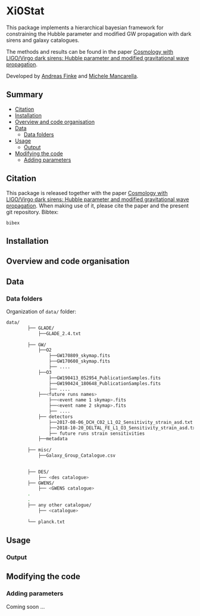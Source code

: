 # Xi0Stat
This package implements a hierarchical bayesian framework for constraining the Hubble parameter and modified GW propagation with dark sirens and galaxy catalogues.

The methods and results can be found in the paper [Cosmology with LIGO/Virgo dark sirens: Hubble parameter and modified gravitational wave propagation](https://arxiv.org/abs/). 

Developed by [Andreas Finke](<Andreas.Finke@unige.ch>)  and [Michele Mancarella](<Michele.Mancarella@unige.ch>).


## Summary


* [Citation](https://github.com/CosmoStatGW/Xi0Stat#citation)
* [Installation](https://github.com/CosmoStatGW/Xi0Stat#Installation)
* [Overview and code organisation](https://github.com/CosmoStatGW/Xi0Stat#Overview-and-code-organisation)
* [Data](https://github.com/CosmoStatGW/Xi0Stat#Data)
	* [Data folders](https://github.com/CosmoStatGW/Xi0Stat#Data-folders)
* [Usage](https://github.com/CosmoStatGW/Xi0Stat#Usage)
	* [Output](https://github.com/CosmoStatGW/Xi0Stat#Output)
* [Modifying the code](https://github.com/CosmoStatGW/Xi0Stat#Modifying-the-code)
	* [Adding parameters](https://github.com/CosmoStatGW/Xi0Stat#Adding-parameters)

## Citation
This package is released together with the paper [Cosmology with LIGO/Virgo dark sirens: Hubble parameter and modified gravitational wave propagation](https://arxiv.org/abs/). When making use of it, please cite the paper and the present git repository. Bibtex:

```
bibex
```

## Installation

## Overview and code organisation


## Data

### Data folders

Organization of  ```data/``` folder:

```bash
data/
		├── GLADE/
			├──GLADE_2.4.txt
			
		├── GW/
			├──O2
				├──GW170809_skymap.fits
				├──GW170608_skymap.fits
				├── ....
			├──O3
				├──GW190413_052954_PublicationSamples.fits
				├──GW190424_180648_PublicationSamples.fits
				├── ....
			├──<future runs names>
				├──<event name 1 skymap>.fits
				├──<event name 2 skymap>.fits
				├── ....
			├──	detectors
				├──2017-08-06_DCH_C02_L1_O2_Sensitivity_strain_asd.txt
				├──2018-10-20_DELTAL_FE_L1_O3_Sensitivity_strain_asd.txt
				├── future runs strain sensitivities
			├──metadata
			
		├── misc/
			├──Galaxy_Group_Catalogue.csv
			

		├── DES/
			├── <des catalogue>
		├── GWENS/
			├── <GWENS catalogue>
		.
		.
		├── any other catalogue/
			├── <catalogue>
				
		└── planck.txt		
```

## Usage


### Output

## Modifying the code

### Adding parameters

Coming soon ...